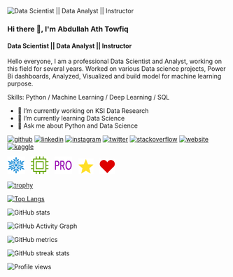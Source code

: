 ![Data Scientist || Data Analyst || Instructor](https://scontent.fdac8-1.fna.fbcdn.net/v/t39.30808-6/300994266_8112816502126589_3165260670635299920_n.jpg?stp=dst-jpg_p640x640&_nc_cat=109&ccb=1-7&_nc_sid=e3f864&_nc_eui2=AeHQY6Bxuo_KBFDDPQMh90itwggaA-7MIb_CCBoD7swhvwZPSOVSqZMjS3pHl9oQ54mtcIweCbavLcU6Zl1EteGW&_nc_ohc=bK04qNlyk2UAX9HS0Io&tn=v-m7W0-ZQ7rBeXv3&_nc_ht=scontent.fdac8-1.fna&oh=00_AfAfKtDnl0rNuY8bOLmN2oNWmbNmEGOLXRlPGRjOiFiWhA&oe=636FA961)

### Hi there 👋, I'm Abdullah Ath Towfiq
#### Data Scientist || Data Analyst || Instructor


Hello everyone, I am a professional Data Scientist and Analyst, working on this field for several years. Worked on various Data science projects, Power Bi dashboards, Analyzed, Visualized and build model for machine learning purpose.

Skills: Python / Machine Learning / Deep Learning / SQL

- 🔭 I’m currently working on KSI Data Research 
- 🌱 I’m currently learning Data Science 
- 💬 Ask me about Python and Data Science 


[<img src='https://cdn.jsdelivr.net/npm/simple-icons@3.0.1/icons/github.svg' alt='github' height='40'>](https://github.com/athtowfiq)  [<img src='https://cdn.jsdelivr.net/npm/simple-icons@3.0.1/icons/linkedin.svg' alt='linkedin' height='40'>](https://www.linkedin.com/in/athtowfiq/)  [<img src='https://cdn.jsdelivr.net/npm/simple-icons@3.0.1/icons/instagram.svg' alt='instagram' height='40'>](https://www.instagram.com/athtowfiq/)  [<img src='https://cdn.jsdelivr.net/npm/simple-icons@3.0.1/icons/twitter.svg' alt='twitter' height='40'>](https://twitter.com/Towfiq100)  [<img src='https://cdn.jsdelivr.net/npm/simple-icons@3.0.1/icons/stackoverflow.svg' alt='stackoverflow' height='40'>](https://stackoverflow.com/users/athtowfiq)  [<img src='https://cdn.jsdelivr.net/npm/simple-icons@3.0.1/icons/icloud.svg' alt='website' height='40'>](https://ksidataresearch.com/)  [<img src='https://cdn.jsdelivr.net/npm/simple-icons@3.0.1/icons/kaggle.svg' alt='kaggle' height='40'>](https://www.kaggle.com/athtowfiq)  

<a href='https://archiveprogram.github.com/'><img src='https://raw.githubusercontent.com/acervenky/animated-github-badges/master/assets/acbadge.gif' width='40' height='40'></a> <a href='https://docs.github.com/en/developers'><img src='https://raw.githubusercontent.com/acervenky/animated-github-badges/master/assets/devbadge.gif' width='40' height='40'></a> <a href='https://github.com/pricing'><img src='https://raw.githubusercontent.com/acervenky/animated-github-badges/master/assets/pro.gif' width='40' height='40'></a> <a href='https://stars.github.com/'><img src='https://raw.githubusercontent.com/acervenky/animated-github-badges/master/assets/starbadge.gif' width='35' height='35'></a> <a href='https://docs.github.com/en/github/supporting-the-open-source-community-with-github-sponsors'><img src='https://raw.githubusercontent.com/acervenky/animated-github-badges/master/assets/sponsorbadge.gif' width='35' height='35'></a> 

[![trophy](https://github-profile-trophy.vercel.app/?username=athtowfiq)](https://github.com/ryo-ma/github-profile-trophy)

[![Top Langs](https://github-readme-stats.vercel.app/api/top-langs/?username=athtowfiq)](https://github.com/anuraghazra/github-readme-stats)

![GitHub stats](https://github-readme-stats.vercel.app/api?username=athtowfiq&show_icons=true&count_private=true)  

![GitHub Activity Graph](https://activity-graph.herokuapp.com/graph?username=athtowfiq)  

![GitHub metrics](https://metrics.lecoq.io/athtowfiq)  

![GitHub streak stats](https://github-readme-streak-stats.herokuapp.com/?user=athtowfiq)  

![Profile views](https://gpvc.arturio.dev/athtowfiq)  
